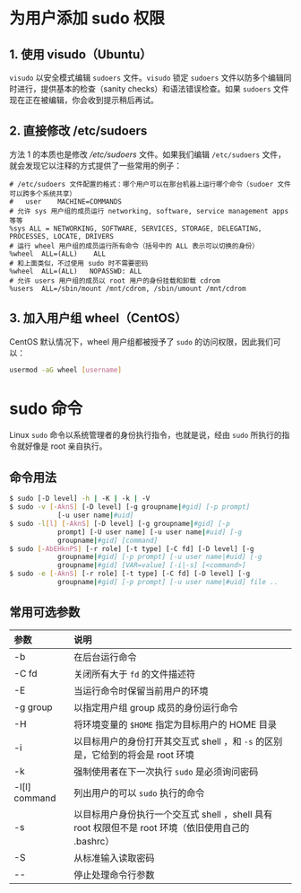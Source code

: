 # 为用户添加 sudo 权限

## 1. 使用 visudo（Ubuntu）

`visudo` 以安全模式编辑 `sudoers` 文件。`visudo` 锁定 `sudoers` 文件以防多个编辑同时进行，提供基本的检查（sanity checks）和语法错误检查。如果 `sudoers` 文件现在正在被编辑，你会收到提示稍后再试。

## 2. 直接修改 /etc/sudoers

方法 1 的本质也是修改 */etc/sudoers* 文件。如果我们编辑 `/etc/sudoers` 文件，就会发现它以注释的方式提供了一些常用的例子：

``` shell
# /etc/sudoers 文件配置的格式：哪个用户可以在那台机器上运行哪个命令（sudoer 文件可以跨多个系统共享）
#   user    MACHINE=COMMANDS
# 允许 sys 用户组的成员运行 networking, software, service management apps 等等
%sys ALL = NETWORKING, SOFTWARE, SERVICES, STORAGE, DELEGATING, PROCESSES, LOCATE, DRIVERS
# 运行 wheel 用户组的成员运行所有命令（括号中的 ALL 表示可以切换的身份）
%wheel  ALL=(ALL)    ALL
# 和上面类似，不过使用 sudo 时不需要密码
%wheel  ALL=(ALL)   NOPASSWD: ALL
# 允许 users 用户组的成员以 root 用户的身份挂载和卸载 cdrom
%users  ALL=/sbin/mount /mnt/cdrom, /sbin/umount /mnt/cdrom
```

## 3. 加入用户组 wheel（CentOS）

CentOS 默认情况下，wheel 用户组都被授予了 `sudo` 的访问权限，因此我们可以：

``` bash
usermod -aG wheel [username]
```

# sudo 命令

Linux `sudo` 命令以系统管理者的身份执行指令，也就是说，经由 `sudo` 所执行的指令就好像是 root 亲自执行。

## 命令用法

``` bash
$ sudo [-D level] -h | -K | -k | -V
$ sudo -v [-AknS] [-D level] [-g groupname|#gid] [-p prompt]
            [-u user name|#uid]
$ sudo -l[l] [-AknS] [-D level] [-g groupname|#gid] [-p
            prompt] [-U user name] [-u user name|#uid] [-g
            groupname|#gid] [command]
$ sudo [-AbEHknPS] [-r role] [-t type] [-C fd] [-D level] [-g
            groupname|#gid] [-p prompt] [-u user name|#uid] [-g
            groupname|#gid] [VAR=value] [-i|-s] [<command>]
$ sudo -e [-AknS] [-r role] [-t type] [-C fd] [-D level] [-g
            groupname|#gid] [-p prompt] [-u user name|#uid] file ..
```

## 常用可选参数

| 参数 | 说明 |
|:---|:---|
| -b | 在后台运行命令 |
| -C fd | 关闭所有大于 `fd` 的文件描述符 |
| -E | 当运行命令时保留当前用户的环境 |
| -g group | 以指定用户组 group 成员的身份运行命令 |
| -H | 将环境变量的 `$HOME` 指定为目标用户的 HOME 目录 |
| -i | 以目标用户的身份打开其交互式 shell ，和 `-s` 的区别是，它给到的将会是 root 环境 |
| -k | 强制使用者在下一次执行 `sudo` 是必须询问密码 |
| -l[l] command | 列出用户的可以 `sudo` 执行的命令 |
| -s | 以目标用户身份执行一个交互式 shell ，shell 具有 root 权限但不是 root 环境（依旧使用自己的 .bashrc）|
| -S | 从标准输入读取密码 |
| -- | 停止处理命令行参数 |
